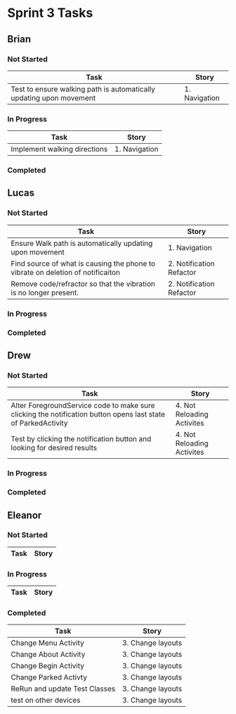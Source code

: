 # Sprint 3 Tasks

## Brian
### Not Started
| Task | Story |
| ---- | --- |
| Test to ensure walking path is automatically updating upon movement | 1. Navigation |
### In Progress
| Task | Story |
| ---- | --- |
| Implement walking directions | 1. Navigation |
### Completed

## Lucas
### Not Started
| Task | Story |
| ---- | --- |
| Ensure Walk path is automatically updating upon movement | 1. Navigation |
| Find source of what is causing the phone to vibrate on deletion of notificaiton | 2. Notification Refactor |
| Remove code/refractor so that the vibration is no longer present. | 2. Notification Refactor |
### In Progress
### Completed

## Drew
### Not Started
| Task | Story |
| ---- | --- |
| Alter ForegroundService code to make sure clicking the notification button opens last state of ParkedActivity | 4. Not Reloading Activites |
| Test by clicking the notification button and looking for desired results | 4. Not Reloading Activites |
### In Progress
### Completed

## Eleanor
### Not Started
| Task | Story |
| ---- | --- |
### In Progress
| Task | Story |
| ---- | --- |
### Completed
| Task | Story |
| ---- | --- |
| Change Menu Activity | 3. Change layouts |
| Change About Activity | 3. Change layouts |
| Change Begin Activity | 3. Change layouts |
| Change Parked Activty | 3. Change layouts |
| ReRun and update Test Classes | 3. Change layouts |
| test on other devices | 3. Change layouts |
